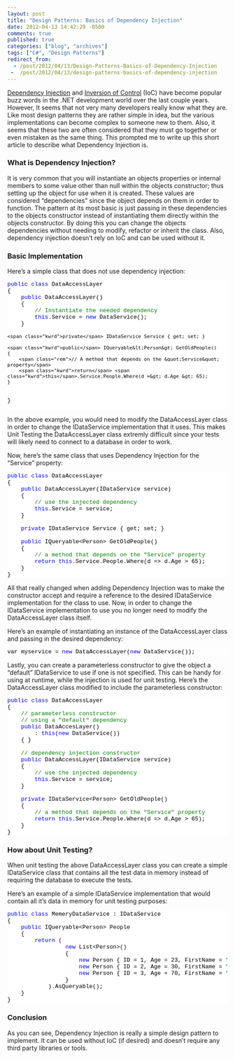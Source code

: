 ```yaml
---
layout: post
title: "Design Patterns: Basics of Dependency Injection"
date: 2012-04-13 14:42:29 -0500
comments: true
published: true
categories: ["blog", "archives"]
tags: ["C#", "Design Patterns"]
redirect_from: 
  - /post/2012/04/13/Design-Patterns-Basics-of-Dependency-Injection
 -  /post/2012/04/13/design-patterns-basics-of-dependency-injection
---
```

<!-- more -->
<p><a href="http://en.wikipedia.org/wiki/Dependency_injection" target="_blank">Dependency Injection</a> and <a href="http://en.wikipedia.org/wiki/Inversion_of_control" target="_blank">Inversion of Control</a> (IoC) have become popular buzz words in the .NET development world over the last couple years. However, It seems that not very many developers really know what they are. Like most design patterns they are rather simple in idea, but the various implementations can become complex to someone new to them. Also, it seems that these two are often considered that they must go together or even mistaken as the same thing. This prompted me to write up this short article to describe what Dependency Injection is.</p>  <h3>What is Dependency Injection?</h3>  <p>It is very common that you will instantiate an objects properties or internal members to some value other than null within the objects constructor; thus setting up the object for use when it is created. These values are considered “dependencies” since the object depends on them in order to function. The pattern at its most basic is just passing in these dependencies to the objects constructor instead of instantiating them directly within the objects constructor. By doing this you can change the objects dependencies without needing to modify, refactor or inherit the class. Also, dependency injection doesn’t rely on IoC and can be used without it.</p>  <h3>Basic Implementation</h3>  <p>Here’s a simple class that does not use dependency injection:</p>  <pre class="csharpcode"><span class="kwrd">public</span> <span class="kwrd">class</span> DataAccessLayer
{
    <span class="kwrd">public</span> DataAccessLayer()
    {
        <span class="rem">// Instantiate the needed dependency</span>
        <span class="kwrd">this</span>.Service = <span class="kwrd">new</span> DataService();
    }

    <span class="kwrd">private</span> IDataService Service { get; set; }

    <span class="kwrd">public</span> IQueryable&lt;Person&gt; GetOldPeople()
    {
        <span class="rem">// A method that depends on the &quot;Service&quot; property</span>
        <span class="kwrd">return</span> <span class="kwrd">this</span>.Service.People.Where(d =&gt; d.Age &gt; 65);
    }
}</pre>
<style type="text/css">
.csharpcode, .csharpcode pre
{
	font-size: small;
	color: black;
	font-family: consolas, "Courier New", courier, monospace;
	background-color: #ffffff;
	/*white-space: pre;*/
}
.csharpcode pre { margin: 0em; }
.csharpcode .rem { color: #008000; }
.csharpcode .kwrd { color: #0000ff; }
.csharpcode .str { color: #006080; }
.csharpcode .op { color: #0000c0; }
.csharpcode .preproc { color: #cc6633; }
.csharpcode .asp { background-color: #ffff00; }
.csharpcode .html { color: #800000; }
.csharpcode .attr { color: #ff0000; }
.csharpcode .alt 
{
	background-color: #f4f4f4;
	width: 100%;
	margin: 0em;
}
.csharpcode .lnum { color: #606060; }</style>

<p>In the above example, you would need to modify the DataAccessLayer class in order to change the IDataService implementation that it uses. This makes Unit Testing the DataAccessLayer class extremly difficult since your tests will likely need to connect to a database in order to work.</p>

<p>Now, here’s the same class that uses Dependency Injection for the “Service” property:</p>

<pre class="csharpcode"><span class="kwrd">public</span> <span class="kwrd">class</span> DataAccessLayer
{
    <span class="kwrd">public</span> DataAccessLayer(IDataService service)
    {
        <span class="rem">// use the injected dependency</span>
        <span class="kwrd">this</span>.Service = service;
    }

    <span class="kwrd">private</span> IDataService Service { get; set; }

    <span class="kwrd">public</span> IQueryable&lt;Person&gt; GetOldPeople()
    {
        <span class="rem">// a method that depends on the &quot;Service&quot; property</span>
        <span class="kwrd">return</span> <span class="kwrd">this</span>.Service.People.Where(d =&gt; d.Age &gt; 65);
    }
}</pre>

<p>All that really changed when adding Dependency Injection was to make the constructor accept and require a reference to the desired IDataService implementation for the class to use. Now, in order to change the IDataService implementation to use you no longer need to modify the DataAccessLayer class itself.</p>

<p>Here’s an example of instantiating an instance of the DataAccessLayer class and passing in the desired dependency:</p>

<pre class="csharpcode">var myservice = <span class="kwrd">new</span> DataAccessLayer(<span class="kwrd">new</span> DataService());</pre>

<p>Lastly, you can create a parameterless constructor to give the object a “default” IDataService to use if one is not specified. This can be handy for using at runtime, while the injection is used for unit testing. Here’s the DataAccessLayer class modified to include the parameterless constructor:</p>

<pre class="csharpcode"><span class="kwrd">public</span> <span class="kwrd">class</span> DataAccessLayer
{
    <span class="rem">// parameterless constructor</span>
    <span class="rem">// using a &quot;default&quot; dependency</span>
    <span class="kwrd">public</span> DataAccesLayer()
        : <span class="kwrd">this</span>(<span class="kwrd">new</span> DataService())
    { }

    <span class="rem">// dependency injection constructor</span>
    <span class="kwrd">public</span> DataAccessLayer(IDataService service)
    {
        <span class="rem">// use the injected dependency</span>
        <span class="kwrd">this</span>.Service = service;
    }

    <span class="kwrd">private</span> IDataService&lt;Person&gt; GetOldPeople()
    {
        <span class="rem">// a method that depends on the &quot;Service&quot; property</span>
        <span class="kwrd">return</span> <span class="kwrd">this</span>.Service.People.Where(d =&gt; d.Age &gt; 65);
    }
}</pre>

<h3>How about Unit Testing?</h3>

<p>When unit testing the above DataAccessLayer class you can create a simple IDataService class that contains all the test data in memory instead of requiring the database to execute the tests.</p>

<p>Here’s an example of a simple IDataService implementation that would contain all it’s data in memory for unit testing purposes:</p>

<pre class="csharpcode"><span class="kwrd">public</span> <span class="kwrd">class</span> MemeryDataService : IDataService
{
    <span class="kwrd">public</span> IQueryable&lt;Person&gt; People
    {
        <span class="kwrd">return</span> (
                 <span class="kwrd">new</span> List&lt;Person&gt;()
                 {
                     <span class="kwrd">new</span> Person { ID = 1, Age = 23, FirstName = <span class="str">&quot;Bob&quot;</span>, LastName = <span class="str">&quot;Antonio&quot;</span> },
                     <span class="kwrd">new</span> Person { ID = 2, Age = 30, FirstName = <span class="str">&quot;Sue&quot;</span>, LastName = <span class="str">&quot;Antonio&quot;</span> },
                     <span class="kwrd">new</span> Person { ID = 3, Age = 70, FirstName = <span class="str">&quot;Steve&quot;</span>, LastName = <span class="str">&quot;Sanders&quot;</span> },
                 }
            ).AsQueryable();
    }
}</pre>

<h3>Conclusion</h3>

<p>As you can see, Dependency Injection is really a simple design pattern to implement. It can be used without IoC (if desired) and doesn’t require any third party libraries or tools.</p>
